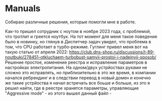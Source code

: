 # Manuals

Собираю различные решения, которые помогли мне в работе.


Как-то пришел сотрудник с ноутом в ноябре 2023 года, с проблемой, что тротлит и греется ноутбук.
На тот момент для меня такое поведение было в новинку, но глянув в Диспетчер задач увидел, что проблема в том, что CPU работает в турбо-режиме.
Гуглинг привел меня вот на такую статью от апреля 2022: https://club.dns-shop.ru/discussions/t-89-noutbuki/278451-otkluchaem-turbobust-samyii-prostoi-i-nadejnyii-sposob/
Решение простое, изменение реестра и исправление параметров в настройках электропитания.
На одном/двух устрйоствах руками не сложно это исправлять, но приблизительно в это же время, в компании начался ребрендинг и в следствии перевод в новый домен и конечно же такие устрйоства я начал встречать все боьше и больше, из это я решил найти, где в реестре хранятся параметры, управляющие "Aggressive mode" - из этого вышел данный файл - 